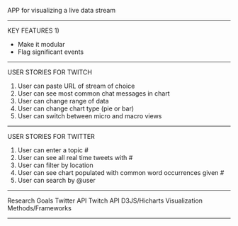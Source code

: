 APP for visualizing a live data stream
*************************************************************
KEY FEATURES
1)
* Make it modular
* Flag significant events
*************************************************************
USER STORIES FOR TWITCH
1) User can paste URL of stream of choice
2) User can see most common chat messages in chart
3) User can change range of data
4) User can change chart type (pie or bar)
5) User can switch between micro and macro views
*************************************************************
USER STORIES FOR TWITTER
1) User can enter a topic #
2) User can see all real time tweets with #
3) User can filter by location
4) User can see chart populated with common word occurrences given #
5) User can search by @user
*************************************************************
Research Goals
Twitter API
Twitch API
D3JS/Hicharts
Visualization Methods/Frameworks
*************************************************************
